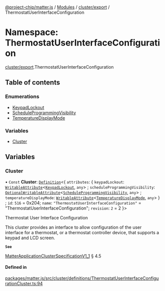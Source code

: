 [@project-chip/matter.js](../README.md) / [Modules](../modules.md) / [cluster/export](cluster_export.md) / ThermostatUserInterfaceConfiguration

# Namespace: ThermostatUserInterfaceConfiguration

[cluster/export](cluster_export.md).ThermostatUserInterfaceConfiguration

## Table of contents

### Enumerations

- [KeypadLockout](../enums/cluster_export.ThermostatUserInterfaceConfiguration.KeypadLockout.md)
- [ScheduleProgrammingVisibility](../enums/cluster_export.ThermostatUserInterfaceConfiguration.ScheduleProgrammingVisibility.md)
- [TemperatureDisplayMode](../enums/cluster_export.ThermostatUserInterfaceConfiguration.TemperatureDisplayMode.md)

### Variables

- [Cluster](cluster_export.ThermostatUserInterfaceConfiguration.md#cluster)

## Variables

### Cluster

• `Const` **Cluster**: [`Definition`](cluster_export.ClusterFactory.md#definition)<{ `attributes`: { `keypadLockout`: [`WritableAttribute`](cluster_export.md#writableattribute)<[`KeypadLockout`](../enums/cluster_export.ThermostatUserInterfaceConfiguration.KeypadLockout.md), `any`\> ; `scheduleProgrammingVisibility`: [`OptionalWritableAttribute`](cluster_export.md#optionalwritableattribute)<[`ScheduleProgrammingVisibility`](../enums/cluster_export.ThermostatUserInterfaceConfiguration.ScheduleProgrammingVisibility.md), `any`\> ; `temperatureDisplayMode`: [`WritableAttribute`](cluster_export.md#writableattribute)<[`TemperatureDisplayMode`](../enums/cluster_export.ThermostatUserInterfaceConfiguration.TemperatureDisplayMode.md), `any`\>  } ; `id`: ``516`` = 0x204; `name`: ``"ThermostatUserInterfaceConfiguration"`` = "ThermostatUserInterfaceConfiguration"; `revision`: ``2`` = 2 }\>

Thermostat User Interface Configuration

This cluster provides an interface to allow configuration of the user interface for a thermostat, or a
thermostat controller device, that supports a keypad and LCD screen.

**`See`**

[MatterApplicationClusterSpecificationV1_1](../interfaces/spec_export.MatterApplicationClusterSpecificationV1_1.md) § 4.5

#### Defined in

[packages/matter.js/src/cluster/definitions/ThermostatUserInterfaceConfigurationCluster.ts:94](https://github.com/project-chip/matter.js/blob/ac2c2688/packages/matter.js/src/cluster/definitions/ThermostatUserInterfaceConfigurationCluster.ts#L94)
